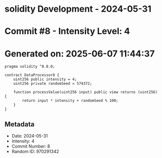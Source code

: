 ﻿# solidity Development - 2024-05-31
# Commit #8 - Intensity Level: 4
# Generated on: 2025-06-07 11:44:37
```solidity
pragma solidity ^0.8.0;

contract DataProcessor8 {
    uint256 public intensity = 4;
    uint256 private randomSeed = 574372;

    function processValue(uint256 input) public view returns (uint256) {
        return input * intensity + randomSeed % 100;
    }
}
```
## Metadata
- Date: 2024-05-31
- Intensity: 4
- Commit Number: 8
- Random ID: 970291342
